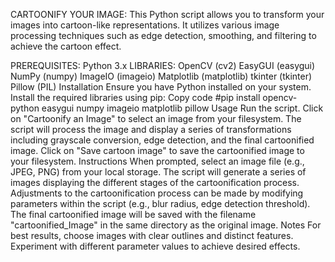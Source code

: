 CARTOONIFY YOUR IMAGE:
This Python script allows you to transform your images into cartoon-like representations. 
It utilizes various image processing techniques such as edge detection, smoothing, and filtering to achieve the cartoon effect.

PREREQUISITES:
Python 3.x
LIBRARIES:
OpenCV (cv2)
EasyGUI (easygui)
NumPy (numpy)
ImageIO (imageio)
Matplotlib (matplotlib)
tkinter (tkinter)
Pillow (PIL)
Installation
Ensure you have Python installed on your system.
Install the required libraries using pip:
Copy code
#pip install opencv-python easygui numpy imageio matplotlib pillow
Usage
Run the script.
Click on "Cartoonify an Image" to select an image from your filesystem.
The script will process the image and display a series of transformations including grayscale conversion, edge detection, and the final cartoonified image.
Click on "Save cartoon image" to save the cartoonified image to your filesystem.
Instructions
When prompted, select an image file (e.g., JPEG, PNG) from your local storage.
The script will generate a series of images displaying the different stages of the cartoonification process.
Adjustments to the cartoonification process can be made by modifying parameters within the script (e.g., blur radius, edge detection threshold).
The final cartoonified image will be saved with the filename "cartoonified_Image" in the same directory as the original image.
Notes
For best results, choose images with clear outlines and distinct features.
Experiment with different parameter values to achieve desired effects.
